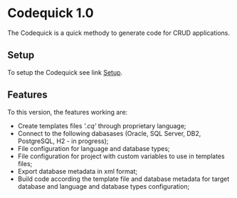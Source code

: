 # Codequick 1.0
The Codequick is a quick methody to generate code for CRUD applications.

## Setup
To setup the Codequick see link [Setup](https://github.com/codequick/codequick/wiki/Setup).

## Features
To this version, the features working are:

- Create templates files *'.cq'* through proprietary language;
- Connect to the following dabasases (Oracle, SQL Server, DB2, PostgreSQL, H2 - in progress);
- File configuration for language and database types;
- File configuration for project with custom variables to use in templates files;
- Export database metadata in xml format;
- Build code according the template file and database metadata for target database and language and database types configuration;

